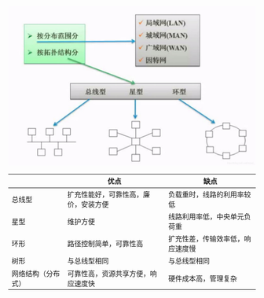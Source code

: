 ![img](img/watermark,type_ZmFuZ3poZW5naGVpdGk,shadow_10,text_aHR0cHM6Ly9ibG9nLmNzZG4ubmV0L2ltcmVhbF8=,size_16,color_FFFFFF,t_70-20220816232940461.jpeg)

|                    | 优点                                 | 缺点                             |
| ------------------ | ------------------------------------ | -------------------------------- |
| 总线型             | 扩充性能好，可靠性高，廉价，安装方便 | 负载重时，线路的利用率较低       |
| 星型               | 维护方便                             | 线路利用率低，中央单元负荷重     |
| 环形               | 路径控制简单，可靠性高               | 扩充性差，传输效率低，响应速度慢 |
| 树形               | 与总线型相同                         | 与总线型相同                     |
| 网络结构（分布式） | 可靠性高，资源共享方便，响应速度快   | 硬件成本高，管理复杂             |

